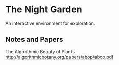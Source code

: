 The Night Garden
===

An interactive environment for exploration.



Notes and Papers
--
The Algorithmic Beauty of Plants
http://algorithmicbotany.org/papers/abop/abop.pdf
